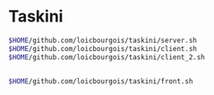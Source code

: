 # Taskini

```sh
$HOME/github.com/loicbourgois/taskini/server.sh
$HOME/github.com/loicbourgois/taskini/client.sh
$HOME/github.com/loicbourgois/taskini/client_2.sh


$HOME/github.com/loicbourgois/taskini/front.sh
```


<!-- ref : $HOME/github.com/loicbourgois/gravitle/build.sh -->